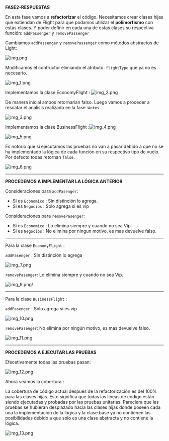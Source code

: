 **FASE2-RESPUESTAS**

En esta fase vamos a **refactorizar** el código. Necesitamos crear clases hijas
que extiendan de Flight para que podamos utilizar el **polimorfismo** con estas clases. 
Y poder definir en cada una de estas clases su respectiva función: `addPassenger` y `removePassenger`

Cambiamos `addPassenger` y `removePassenger` como métodos abstractos de Light:

![img.png](img.png)

Modificamos el contructor elimiando el atributo: `flightType` que ya no es necesario.

![img_1.png](img_1.png)

Implementamos la clase EconomyFlight : ![img_2.png](img_2.png)

De manera inicial ambos retornarian falso. Luego vamos a proceder a rescatar el analisis
realizado en la fase :`Antes`.

![img_3.png](img_3.png)

Implementamos la clase BusinessFlight :![img_4.png](img_4.png)

![img_5.png](img_5.png)

Es notorio que si ejecutamos las pruebas no van a pasar debido a que no se ha implementado
la lógica de cada función en su respectivo tipo de vuelo. Por defecto todas retornan `false`.

![img_6.png](img_6.png)

---

**PROCEDEMOS A IMPLEMENTAR LA LÓGICA ANTERIOR**

Consideraciones para `addPasenger`:

- Si es `Economico` : Sin distinción lo agrega.
- Si es `Negocios` : Solo agrega si es vip

Consideraciones para `removePasenger`:

- Si es `Economico` : Lo elimina siempre y cuando no sea Vip.
- Si es `Negocios` : No elimina por ningun motivo, es mas devuelve falso.

---

Para la clase `EconomyFlight` : 

`addPasenger` : Sin distinción lo agrega

![img_7.png](img_7.png)

`removePasenger`: Lo elimina siempre y cuando no sea Vip.

![img_9.png](img_9.png)!

---

Para la clase `BusinessFlight` : 

`addPasenger` : Solo agrega si es vip

![img_10.png](img_10.png)


`removePasenger`: No elimina por ningún motivo, es mas devuelve falso.

![img_11.png](img_11.png)

---

**PROCEDEMOS A EJECUTAR LAS PRUEBAS**

Efecetivamente todas las pruebas pasan:

![img_12.png](img_12.png)

Ahora veamos la cobertura :

La cobertura de código actual después de la refactorización es del 100% para las clases hijas. Esto significa que todas las líneas de código
están siendo ejecutadas y probadas por las pruebas unitarias. Pareciera que las pruebas se hubieran desplazado
hacia las clases hijas donde poseen cada una la implementación de la lógica y la clase base ya no contienen
las posibilidades debido a que solo es una clase abstracta y no contiene la lógica.

![img_13.png](img_13.png)

